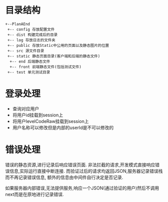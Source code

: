 # 目录结构

```
+--PlanAEnd
 +-- config 存放配置文件
 +-- dist 构建完成后的目录
 +-- log 存放日志的文件夹
 +-- public 存放Static中公用的页面以及静态图片的位置
 +-- src 源文件目录
 +-- static 静态页面目录(客户端和后端的静态文件)
  +-- end 后端静态文件
  +-- front 前端静态文件(包括测试文件)
 +-- test 单元测试目录
```

# 登录处理

- 查询对应用户
- 将用户id挂载到session上
- 将用户levelCodeRaw挂载到session上
- 用户名称可以修改但是内部的userId是不可以修改的

# 错误处理

错误的静态资源,进行记录后响应错误页面.
非法拦截的请求,开发模式直接响应错误信息,实际运行直接中断连接.
而验证过后的请求均返回JSON,服务器记录错误栈而不再记录错误信息,
额外的信息由中间件自行决定是否记录.

如果服务器内部错误,无法提供服务,响应一个JSON(通过验证的用户)然后不调用next而是在原地进行记录错误.